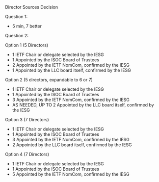 Director Sources Decision

Question 1:
* 5 min, 7 better

Question 2:

Option 1 (5 Directors)

* 1 IETF Chair or delegate selected by the IESG
* 1 Appointed by the ISOC Board of Trustees
* 2 Appointed by the IETF NomCom, confirmed by the IESG
* 1 Appointed by the LLC board itself, confirmed by the IESG

Option 2 (5 directors, expandable to 6 or 7)

* 1 IETF Chair or delegate selected by the IESG
* 1 Appointed by the ISOC Board of Trustees
* 3 Appointed by the IETF NomCom, confirmed by the IESG
* AS NEEDED, UP TO 2 Appointed by the LLC board itself, confirmed by the IESG

Option 3 (7 Directors)

* 1 IETF Chair or delegate selected by the IESG
* 1 Appointed by the ISOC Board of Trustees
* 3 Appointed by the IETF NomCom, confirmed by the IESG
* 2 Appointed by the LLC board itself, confirmed by the IESG

Option 4 (7 Directors)

* 1 IETF Chair or delegate selected by the IESG
* 1 Appointed by the ISOC Board of Trustees
* 5 Appointed by the IETF NomCom, confirmed by the IESG


